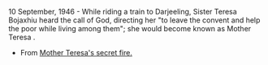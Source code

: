 <html><body><p>10 September, 1946 - While riding a train to Darjeeling, Sister Teresa Bojaxhiu heard the call of God, directing her "to leave the convent and help the poor while living among them"; she would become known as Mother Teresa .



- From <a href="http://books.google.com/books?id=20jT6DZziQsC&amp;pg=PA44#v=onepage&amp;q&amp;f=false" target="_blank">Mother Teresa's secret fire.</a>



 </p></body></html>